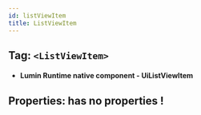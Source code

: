 ```yaml
---
id: listViewItem
title: ListViewItem
---
```


## Tag: `<ListViewItem>`

- #### Lumin Runtime native component - UiListViewItem

## Properties: has no properties !
